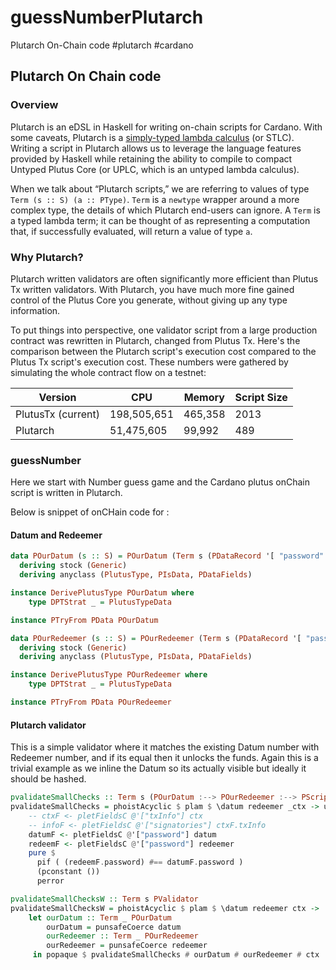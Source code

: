 # guessNumberPlutarch
Plutarch On-Chain code #plutarch #cardano







## Plutarch On Chain code

### Overview

Plutarch is an eDSL in Haskell for writing on-chain scripts for Cardano. With some caveats, Plutarch is a [simply-typed lambda calculus](https://en.wikipedia.org/wiki/Simply_typed_lambda_calculus) (or STLC). Writing a script in Plutarch allows us to leverage the language features provided by Haskell while retaining the ability to compile to compact Untyped Plutus Core (or UPLC, which is an untyped lambda calculus).

When we talk about “Plutarch scripts,” we are referring to values of type `Term (s :: S) (a :: PType)`. `Term` is a `newtype` wrapper around a more complex type, the details of which Plutarch end-users can ignore. A `Term` is a typed lambda term; it can be thought of as representing a computation that, if successfully evaluated, will return a value of type `a`.



### Why Plutarch?

Plutarch written validators are often significantly more efficient than Plutus Tx written validators. With Plutarch, you have much more fine gained control of the Plutus Core you generate, without giving up any type information.

To put things into perspective, one validator script from a large production contract was rewritten in Plutarch, changed from Plutus Tx. Here's the comparison between the Plutarch script's execution cost compared to the Plutus Tx script's execution cost. These numbers were gathered by simulating the whole contract flow on a testnet:

| Version            | CPU         | Memory  | Script Size |
| ------------------ | ----------- | ------- | ----------- |
| PlutusTx (current) | 198,505,651 | 465,358 | 2013        |
| Plutarch           | 51,475,605  | 99,992  | 489         |



[Reference]: https://github.com/Plutonomicon/plutarch-plutus#why-plutarch	"Why Plutarch"







### guessNumber



Here we start with Number guess game and the Cardano plutus onChain script is written in Plutarch. 

Below is snippet of onCHain code for :

#### Datum and Redeemer

```haskell
data POurDatum (s :: S) = POurDatum (Term s (PDataRecord '[ "password" ':= PInteger ]))
  deriving stock (Generic)
  deriving anyclass (PlutusType, PIsData, PDataFields)

instance DerivePlutusType POurDatum where 
    type DPTStrat _ = PlutusTypeData 

instance PTryFrom PData POurDatum 

data POurRedeemer (s :: S) = POurRedeemer (Term s (PDataRecord '[ "password" ':= PInteger ]))
  deriving stock (Generic)
  deriving anyclass (PlutusType, PIsData, PDataFields)

instance DerivePlutusType POurRedeemer where 
    type DPTStrat _ = PlutusTypeData

instance PTryFrom PData POurRedeemer  
```



#### Plutarch validator

This is a simple validator where it matches the existing Datum number with Redeemer number, and if its equal then it unlocks the funds. Again this is a trivial example as we inline the Datum so its actually visible but ideally it should be hashed.

```haskell
pvalidateSmallChecks :: Term s (POurDatum :--> POurRedeemer :--> PScriptContext :--> PUnit)
pvalidateSmallChecks = phoistAcyclic $ plam $ \datum redeemer _ctx -> unTermCont $ do 
    -- ctxF <- pletFieldsC @'["txInfo"] ctx 
    -- infoF <- pletFieldsC @'["signatories"] ctxF.txInfo 
    datumF <- pletFieldsC @'["password"] datum 
    redeemF <- pletFieldsC @'["password"] redeemer 
    pure $
      pif ( (redeemF.password) #== datumF.password )
      (pconstant ())
      perror

pvalidateSmallChecksW :: Term s PValidator 
pvalidateSmallChecksW = phoistAcyclic $ plam $ \datum redeemer ctx ->
    let ourDatum :: Term _ POurDatum 
        ourDatum = punsafeCoerce datum 
        ourRedeemer :: Term _ POurRedeemer 
        ourRedeemer = punsafeCoerce redeemer
     in popaque $ pvalidateSmallChecks # ourDatum # ourRedeemer # ctx 
```





